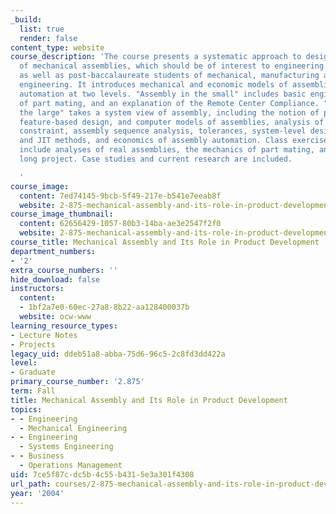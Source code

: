 ```yaml
---
_build:
  list: true
  render: false
content_type: website
course_description: 'The course presents a systematic approach to design and assembly
  of mechanical assemblies, which should be of interest to engineering professionals,
  as well as post-baccalaureate students of mechanical, manufacturing and industrial
  engineering. It introduces mechanical and economic models of assemblies and assembly
  automation at two levels. "Assembly in the small" includes basic engineering models
  of part mating, and an explanation of the Remote Center Compliance. "Assembly in
  the large" takes a system view of assembly, including the notion of product architecture,
  feature-based design, and computer models of assemblies, analysis of mechanical
  constraint, assembly sequence analysis, tolerances, system-level design for assembly
  and JIT methods, and economics of assembly automation. Class exercises and homework
  include analyses of real assemblies, the mechanics of part mating, and a semester
  long project. Case studies and current research are included.

  '
course_image:
  content: 7ed74145-9bcb-5f49-217e-b541e7eeab8f
  website: 2-875-mechanical-assembly-and-its-role-in-product-development-fall-2004
course_image_thumbnail:
  content: 62656429-1057-80b3-14ba-ae3e2547f2f0
  website: 2-875-mechanical-assembly-and-its-role-in-product-development-fall-2004
course_title: Mechanical Assembly and Its Role in Product Development
department_numbers:
- '2'
extra_course_numbers: ''
hide_download: false
instructors:
  content:
  - 1bf2a7e0-60ec-27a8-8b22-aa128400037b
  website: ocw-www
learning_resource_types:
- Lecture Notes
- Projects
legacy_uid: ddeb51a8-abba-75d6-96c5-2c8fd3dd422a
level:
- Graduate
primary_course_number: '2.875'
term: Fall
title: Mechanical Assembly and Its Role in Product Development
topics:
- - Engineering
  - Mechanical Engineering
- - Engineering
  - Systems Engineering
- - Business
  - Operations Management
uid: 7ce5f87c-dc5b-4c55-b431-5e3a301f4308
url_path: courses/2-875-mechanical-assembly-and-its-role-in-product-development-fall-2004
year: '2004'
---
```

